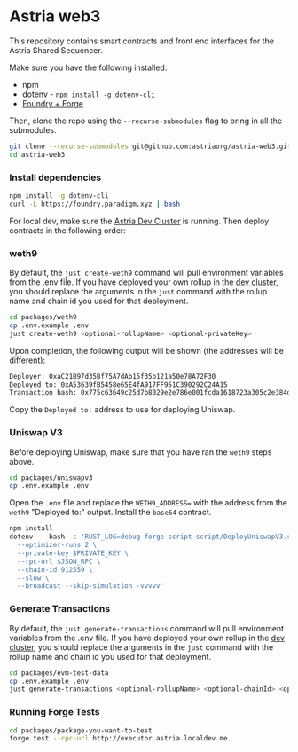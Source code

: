 # Astria web3

This repository contains smart contracts and front end interfaces for the Astria Shared Sequencer.

Make sure you have the following installed:

  * npm
  * dotenv - `npm install -g dotenv-cli`
  * [Foundry + Forge](https://book.getfoundry.sh/getting-started/installation)

Then, clone the repo using the `--recurse-submodules` flag to bring in all the submodules.
```bash
git clone --recurse-submodules git@github.com:astriaorg/astria-web3.git
cd astria-web3
```

### Install dependencies

```bash
npm install -g dotenv-cli
curl -L https://foundry.paradigm.xyz | bash
```

For local dev, make sure the [Astria Dev Cluster](https://github.com/astriaorg/dev-cluster) is running.
Then deploy contracts in the following order:

### weth9

By default, the `just create-weth9` command will pull environment variables from the .env file. If you have deployed your own rollup in the [dev cluster](https://github.com/astriaorg/dev-cluster), you should replace the arguments in the `just` command with the rollup name and chain id you used for that deployment. 

```bash
cd packages/weth9
cp .env.example .env
just create-weth9 <optional-rollupName> <optional-privateKey>
```

Upon completion, the following output will be shown (the addresses will be different):

```bash
Deployer: 0xaC21B97d35Bf75A7dAb15f35b121a50e78A72F30
Deployed to: 0xA53639fB5458e65E4fA917FF951C390292C24A15
Transaction hash: 0x775c63649c25d7b8029e2e786e001fcda1618723a305c2e384d5cae453a32ad7
```

Copy the `Deployed to:` address to use for deploying Uniswap.

### Uniswap V3

Before deploying Uniswap, make sure that you have ran the `weth9` steps above.

```bash
cd packages/uniswapv3
cp .env.example .env
```

Open the `.env` file and replace the `WETH9_ADDRESS=` with the address from the `weth9` "Deployed to:" output.
Install the `base64` contract.

```bash
npm install
dotenv -- bash -c 'RUST_LOG=debug forge script script/DeployUniswapV3.s.sol:DeployUniswapV3 \
  --optimizer-runs 2 \
  --private-key $PRIVATE_KEY \
  --rpc-url $JSON_RPC \
  --chain-id 912559 \
  --slow \
  --broadcast --skip-simulation -vvvvv'
```
### Generate Transactions

By default, the `just generate-transactions` command will pull environment variables from the .env file. If you have deployed your own rollup in the [dev cluster](https://github.com/astriaorg/dev-cluster), you should replace the arguments in the `just` command with the rollup name and chain id you used for that deployment. 

```bash
cd packages/evm-test-data
cp .env.example .env
just generate-transactions <optional-rollupName> <optional-chainId> <optional-privateKey>
```



### Running Forge Tests

```bash
cd packages/package-you-want-to-test
forge test --rpc-url http://executor.astria.localdev.me
```
